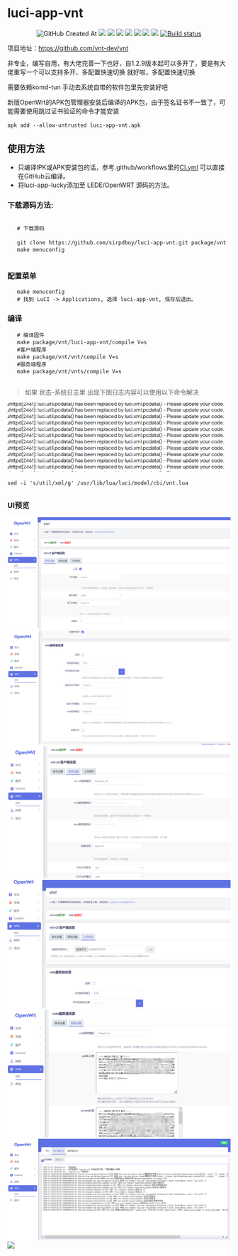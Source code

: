# luci-app-vnt
<p align="center">
	<img alt="GitHub Created At" src="https://img.shields.io/github/created-at/lmq8267/luci-app-vnt?logo=github&label=%E5%88%9B%E5%BB%BA%E6%97%A5%E6%9C%9F">
<a href="https://hits.seeyoufarm.com"><img src="https://hits.seeyoufarm.com/api/count/incr/badge.svg?url=https%3A%2F%2Fgithub.com%2Flmq8267%2Fluci-app-vnt&count_bg=%2395C10D&title_bg=%23555555&icon=github.svg&icon_color=%238DC409&title=%E8%AE%BF%E9%97%AE%E6%95%B0&edge_flat=false"/></a>
<a href="https://github.com/lmq8267/luci-app-vnt/releases"><img src="https://img.shields.io/github/downloads/lmq8267/luci-app-vnt/total?logo=github&label=%E4%B8%8B%E8%BD%BD%E9%87%8F"/></a>
<a href="https://github.com/lmq8267/luci-app-vnt/graphs/contributors"><img src="https://img.shields.io/github/contributors-anon/lmq8267/luci-app-vnt?logo=github&label=%E8%B4%A1%E7%8C%AE%E8%80%85"/></a>
<a href="https://github.com/lmq8267/luci-app-vnt/releases/"><img src="https://img.shields.io/github/release/lmq8267/luci-app-vnt?logo=github&label=%E6%9C%80%E6%96%B0%E7%89%88%E6%9C%AC"/></a>
<a href="https://github.com/lmq8267/luci-app-vnt/issues"><img src="https://img.shields.io/github/issues-raw/lmq8267/luci-app-vnt?logo=github&label=%E9%97%AE%E9%A2%98"/></a>
<a href="https://github.com/lmq8267/luci-app-vnt/discussions"><img src="https://img.shields.io/github/discussions/lmq8267/luci-app-vnt?logo=github&label=%E8%AE%A8%E8%AE%BA"/></a>
<a href="GitHub repo size"><img src="https://img.shields.io/github/repo-size/lmq8267/luci-app-vnt?logo=github&label=%E4%BB%93%E5%BA%93%E5%A4%A7%E5%B0%8F"/></a>
<a href="https://github.com/lmq8267/luci-app-vnt/actions?query=workflow%3ABuild"><img src="https://img.shields.io/github/actions/workflow/status/lmq8267/luci-app-vnt/CI.yml?branch=main&logo=github&label=%E6%9E%84%E5%BB%BA%E7%8A%B6%E6%80%81" alt="Build status"/></a>
</p>

项目地址：https://github.com/vnt-dev/vnt

非专业，编写自用，有大佬完善一下也好，自1.2.9版本起可以多开了，要是有大佬重写一个可以支持多开、多配置快速切换 就好啦，多配置快速切换

需要依赖komd-tun 手动去系统自带的软件包里先安装好吧

新版OpenWrt的APK包管理器安装后编译的APK包，由于签名证书不一致了，可能需要使用跳过证书验证的命令才能安装
```
apk add --allow-untrusted luci-app-vnt.apk
```

## 使用方法

- 只编译IPK或APK安装包的话，参考.github/workflows里的[CI.yml](.github/workflows/CI.yml) 可以直接在GitHub云编译。
- 将luci-app-lucky添加至 LEDE/OpenWRT 源码的方法。

### 下载源码方法:

 ```Brach
 
    # 下载源码
	
    git clone https://github.com/sirpdboy/luci-app-vnt.git package/vnt
    make menuconfig
	
 ``` 
### 配置菜单

 ```Brach
    make menuconfig
	# 找到 LuCI -> Applications, 选择 luci-app-vnt, 保存后退出。
 ``` 
 
### 编译

 ```Brach 
    # 编译固件
    make package/vnt/luci-app-vnt/compile V=s
    #客户端程序
    make package/vnt/vnt/compile V=s
    #服务端程序
    make package/vnt/vnts/compile V=s
 ```

##

> 如果 状态-系统日志里 出现下图日志内容可以使用以下命令解决

<p><img width="500" alt="" src="./Image/xml.png"></p>

```
sed -i 's/util/xml/g' /usr/lib/lua/luci/model/cbi/vnt.lua
```

##

### UI预览 ###
![](./Image/主界面23-11-07.png)
![](./Image/服务端23-11-07.png)
![](./Image/高级设置23-11-07.png)
![](./Image/上传程序23-11-07.png)
![](./Image/服务端私钥.png)
![](./Image/客户端日志.png)
![](./Image/服务客户端日志.png)
